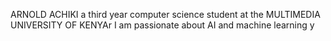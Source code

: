 ARNOLD ACHIKI 
a third year computer science student at the MULTIMEDIA UNIVERSITY OF KENYAr
I am passionate about AI and machine learning y


